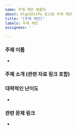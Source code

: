 ```yaml
---
name: 주제 제안 템플릿
about: AlgoShitPo 포스팅 주제 제안
title: "[주제 제안]"
labels: 주제 제안
assignees: ''

---
```


<!--
블로그 운영 규칙은 https://algoshitpo.github.io/2020/02/17/rule/ 에 나와있습니다.
기초 문제의 난이도를 기재하는 것을 권장합니다. (codeforces 난이도, solved.ac 난이도 등)
해당 주제와 관련된 문제가 있다면 링크를 적어주시기 바랍니다.
-->

### 주제 이름
* 
### 주제 소개 (관련 자료 링크 포함)

### 대략적인 난이도
* 
### 관련 문제 링크
*
